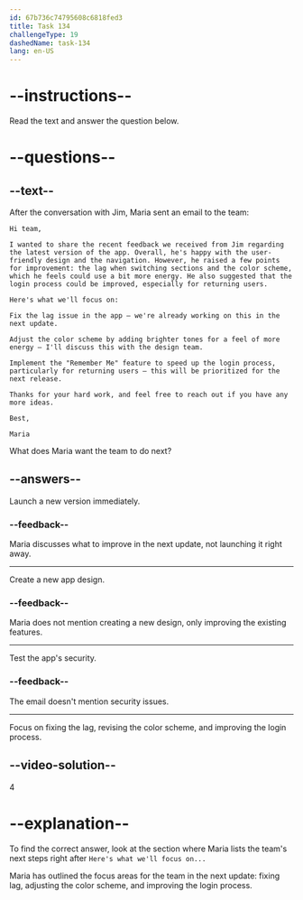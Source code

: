 ```yaml
---
id: 67b736c74795608c6818fed3
title: Task 134
challengeType: 19
dashedName: task-134
lang: en-US
---
```


<!-- READING -->

# --instructions--

Read the text and answer the question below.

# --questions--

## --text--

After the conversation with Jim, Maria sent an email to the team:

`Hi team,`

`I wanted to share the recent feedback we received from Jim regarding the latest version of the app. Overall, he's happy with the user-friendly design and the navigation. However, he raised a few points for improvement: the lag when switching sections and the color scheme, which he feels could use a bit more energy. He also suggested that the login process could be improved, especially for returning users.`

`Here's what we'll focus on:`

`Fix the lag issue in the app – we're already working on this in the next update.`

`Adjust the color scheme by adding brighter tones for a feel of more energy – I'll discuss this with the design team.`

`Implement the "Remember Me" feature to speed up the login process, particularly for returning users – this will be prioritized for the next release.`

`Thanks for your hard work, and feel free to reach out if you have any more ideas.`

`Best,`

`Maria`

What does Maria want the team to do next?

## --answers--

Launch a new version immediately.

### --feedback--

Maria discusses what to improve in the next update, not launching it right away.

---

Create a new app design.

### --feedback--

Maria does not mention creating a new design, only improving the existing features.

---

Test the app's security.

### --feedback--

The email doesn't mention security issues.

---

Focus on fixing the lag, revising the color scheme, and improving the login process.

## --video-solution--

4

# --explanation--

To find the correct answer, look at the section where Maria lists the team's next steps right after `Here's what we'll focus on...`

Maria has outlined the focus areas for the team in the next update: fixing lag, adjusting the color scheme, and improving the login process.
